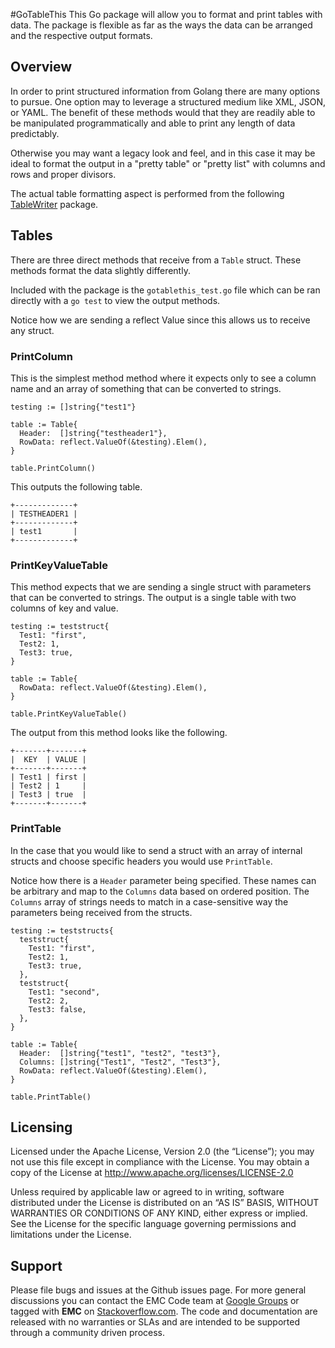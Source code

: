 #GoTableThis
This Go package will allow you to format and print tables with data.  The package is flexible as far as the ways the data can be arranged and the respective output formats.

## Overview
In order to print structured information from Golang there are many options to pursue.  One option may to leverage a structured medium like XML, JSON, or YAML. The benefit of these methods would that they are readily able to be manipulated programmatically and able to print any length of data predictably.

Otherwise you may want a legacy look and feel, and in this case it may be ideal to format the output in a "pretty table" or "pretty list" with columns and rows and proper divisors.  

The actual table formatting aspect is performed from the following  [TableWriter](github.com/olekukonko/tablewriter) package.

## Tables
There are three direct methods that receive from a ```Table``` struct.  These methods format the data slightly differently.

Included with the package is the ```gotablethis_test.go``` file which can be ran directly with a ```go test``` to view the output methods.

Notice how we are sending a reflect Value since this allows us to receive any struct.

### PrintColumn
This is the simplest method method where it expects only to see a column name and an array of something that can be converted to strings.

    testing := []string{"test1"}

    table := Table{
      Header:  []string{"testheader1"},
      RowData: reflect.ValueOf(&testing).Elem(),
    }

    table.PrintColumn()

This outputs the following table.

    +-------------+
    | TESTHEADER1 |
    +-------------+
    | test1       |
    +-------------+

### PrintKeyValueTable
This method expects that we are sending a single struct with parameters that can be converted to strings.  The output is a single table with two columns of key and value.  

    testing := teststruct{
      Test1: "first",
      Test2: 1,
      Test3: true,
    }

    table := Table{
      RowData: reflect.ValueOf(&testing).Elem(),
    }

    table.PrintKeyValueTable()

The output from this method looks like the following.

    +-------+-------+
    |  KEY  | VALUE |
    +-------+-------+
    | Test1 | first |
    | Test2 | 1     |
    | Test3 | true  |
    +-------+-------+

### PrintTable
In the case that you would like to send a struct with an array of internal structs and choose specific headers you would use ```PrintTable```.

Notice how there is a ```Header``` parameter being specified.  These names can be arbitrary and map to the ```Columns``` data based on ordered position.  The ```Columns``` array of strings needs to match in a case-sensitive way the parameters being received from the structs.

    testing := teststructs{
      teststruct{
        Test1: "first",
        Test2: 1,
        Test3: true,
      },
      teststruct{
        Test1: "second",
        Test2: 2,
        Test3: false,
      },
    }

    table := Table{
      Header:  []string{"test1", "test2", "test3"},
      Columns: []string{"Test1", "Test2", "Test3"},
      RowData: reflect.ValueOf(&testing).Elem(),
    }

    table.PrintTable()





Licensing
---------
Licensed under the Apache License, Version 2.0 (the “License”); you may not use this file except in compliance with the License. You may obtain a copy of the License at <http://www.apache.org/licenses/LICENSE-2.0>

Unless required by applicable law or agreed to in writing, software distributed under the License is distributed on an “AS IS” BASIS, WITHOUT WARRANTIES OR CONDITIONS OF ANY KIND, either express or implied. See the License for the specific language governing permissions and limitations under the License.

Support
-------
Please file bugs and issues at the Github issues page. For more general discussions you can contact the EMC Code team at <a href="https://groups.google.com/forum/#!forum/emccode-users">Google Groups</a> or tagged with **EMC** on <a href="https://stackoverflow.com">Stackoverflow.com</a>. The code and documentation are released with no warranties or SLAs and are intended to be supported through a community driven process.
